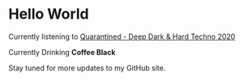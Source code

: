 # Hello World

Currently listening to [Quarantined - Deep Dark & Hard Techno 2020](https://www.youtube.com/watch?v=EXSyiLZRHkI)

Currently Drinking **Coffee Black**

Stay tuned for more updates to my GitHub site.
